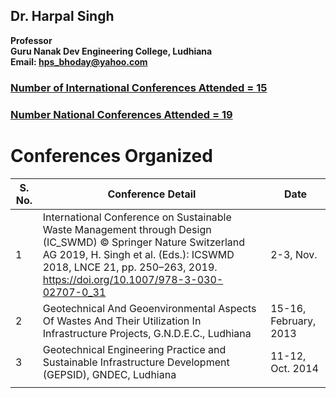 ## Dr. Harpal Singh
**Professor**  
**Guru Nanak Dev Engineering College, Ludhiana**  
**Email: hps_bhoday@yahoo.com**


### [Number of International Conferences Attended = 15](../Documents/Pubintc.pdf)

### [Number National Conferences Attended = 19](../Documents/Pubnc.pdf)


# Conferences Organized

| S. No. | Conference Detail                                                                                                                                                                                                                      | Date                  |     
| ------ | -------------------------------------------------------------------------------------------------------------------------------------------------------------------------------------------------------------------------------------- | --------------------- |
| 1      | International Conference on Sustainable Waste Management through Design (IC_SWMD) © Springer Nature Switzerland AG 2019, H. Singh et al. (Eds.): ICSWMD 2018, LNCE 21, pp. 250–263, 2019. https://doi.org/10.1007/978-3-030-02707-0_31 | 2-3, Nov.             |     |
| 2      | Geotechnical And Geoenvironmental Aspects Of Wastes And Their Utilization In Infrastructure Projects, G.N.D.E.C., Ludhiana                                                                                                             | 15-16, February, 2013 |
| 3      | Geotechnical Engineering Practice and Sustainable Infrastructure Development (GEPSID), GNDEC, Ludhiana                                                                                                                                 | 11-12, Oct. 2014      |    
|        |                                                                                                                                                                                                                                        |                       |    
